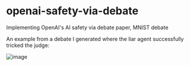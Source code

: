 # openai-safety-via-debate
Implementing OpenAI's AI safety via debate paper, MNIST debate

An example from a debate I generated where the liar agent successfully tricked the judge:

![image](https://github.com/user-attachments/assets/09bf7c6e-7853-4cc9-8737-e8b1de7aac20)
